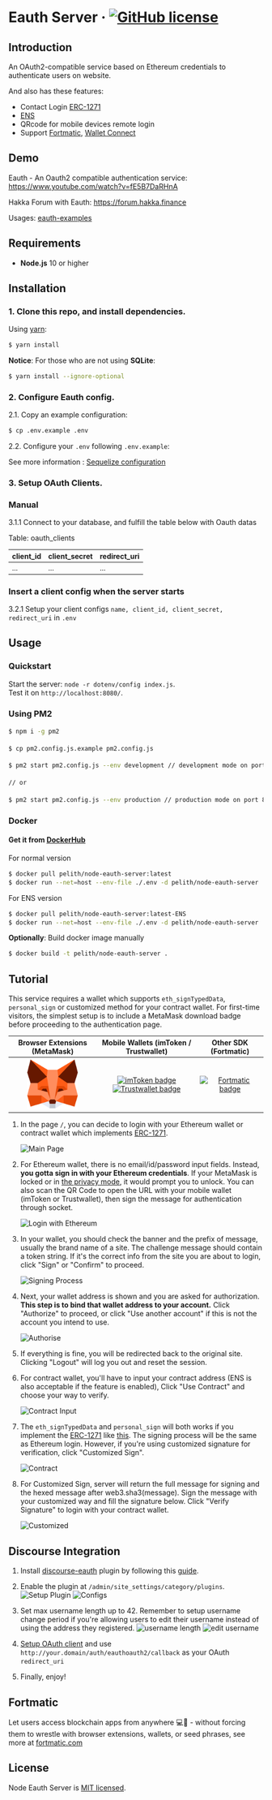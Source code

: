 # Eauth Server &middot;  [![GitHub license](https://img.shields.io/badge/license-MIT-blue.svg)](https://github.com/pelith/node-eauth-server/blob/master/LICENSE)

## Introduction
An OAuth2-compatible service based on Ethereum credentials to authenticate users on website.

And also has these features:
* Contact Login [ERC-1271](https://eips.ethereum.org/EIPS/eip-1271)
* [ENS](https://ens.domains/)
* QRcode for mobile devices remote login
* Support [Fortmatic](https://fortmatic.com/), [Wallet Connect](https://walletconnect.org/)

## Demo

Eauth - An Oauth2 compatible authentication service: https://www.youtube.com/watch?v=fE5B7DaRHnA

Hakka Forum with Eauth: https://forum.hakka.finance

Usages: [eauth-examples](https://github.com/pelith/eauth-examples)

## Requirements

* **Node.js** 10 or higher

## Installation

### 1. Clone this repo, and install dependencies.

   Using [yarn](https://yarnpkg.com/):
   ```bash
   $ yarn install
   ```
   
   **Notice**: For those who are not using **SQLite**:
   ```bash
   $ yarn install --ignore-optional
   ```

### 2. Configure Eauth config.

   2.1. Copy an example configuration:
   ```bash
   $ cp .env.example .env
   ```
   
   2.2. Configure your `.env` following `.env.example`:
   
   See more information : [Sequelize configuration](https://sequelize.org/master/manual/migrations.html#configuration)
   
### 3. Setup OAuth Clients.
  
  ### Manual
  
  3.1.1 Connect to your database, and fulfill the table below with Oauth datas 
  
  Table: oauth_clients

  | client_id | client_secret |  redirect_uri |
  |    ---    |      ---      |      ---      |
  |    ...    |      ...      |      ...      |

  ### Insert a client config when the server starts

  3.2.1 Setup your client configs `name, client_id, client_secret, redirect_uri` in `.env`

## Usage
### Quickstart

Start the server: `node -r dotenv/config index.js`. \
Test it on `http://localhost:8080/`.

### Using PM2

```bash
$ npm i -g pm2

$ cp pm2.config.js.example pm2.config.js

$ pm2 start pm2.config.js --env development // development mode on port 8080

// or

$ pm2 start pm2.config.js --env production // production mode on port 80
```

### Docker

#### Get it from [DockerHub](https://hub.docker.com/r/pelith/node-eauth-server)

For normal version

```bash
$ docker pull pelith/node-eauth-server:latest
$ docker run --net=host --env-file ./.env -d pelith/node-eauth-server
```

For ENS version

```bash
$ docker pull pelith/node-eauth-server:latest-ENS
$ docker run --net=host --env-file ./.env -d pelith/node-eauth-server
```

**Optionally**: Build docker image manually 

```bash
$ docker build -t pelith/node-eauth-server .
```

## Tutorial

This service requires a wallet which supports `eth_signTypedData`, `personal_sign` or customized method for your contract wallet. For first-time visitors, the simplest setup is to include a MetaMask download badge before proceeding to the authentication page.

Browser Extensions (MetaMask) | Mobile Wallets (imToken / Trustwallet) | Other SDK (Fortmatic)
:-------------------------:|:-------------------------:|:-------------------------:
[<img alt="MetaMask badge" src="https://raw.githubusercontent.com/MetaMask/metamask-extension/develop/app/images/icon-128.png" height="100">](https://metamask.io)  |  [<img alt="imToken badge" src="https://token.im/img/appLogo.svg" height="100">](https://token.im/download?locale=en-us) [<img alt="Trustwallet badge" src="https://avatars0.githubusercontent.com/u/32179889?s=100&v=4" height="100">](https://trustwallet.com/) | [<img alt="Fortmatic badge" src="https://avatars1.githubusercontent.com/u/38988377?s=90&v=4" height="100">](https://fortmatic.com/)

1. In the page `/`, you can decide to login with your Ethereum wallet or contract wallet which implements [ERC-1271](https://github.com/ethereum/EIPs/issues/1271).

   ![Main Page](https://user-images.githubusercontent.com/16600750/64110015-7dac8400-cd70-11e9-83ab-412ad8b17a59.png)

2. For Ethereum wallet, there is no email/id/password input fields. Instead, **you gotta sign in with your Ethereum credentials**. If your MetaMask is locked or in [the privacy mode](https://medium.com/metamask/introducing-privacy-mode-42549d4870fa), it would prompt you to unlock. You can also scan the QR Code to open the URL with your mobile wallet (imToken or Trustwallet), then sign the message for authentication through socket.

   ![Login with Ethereum](https://user-images.githubusercontent.com/16600750/64110510-e8aa8a80-cd71-11e9-9f5a-8bd3195b95e8.png)

3. In your wallet, you should check the banner and the prefix of message, usually the brand name of a site. The challenge message should contain a token string. If it's the correct info from the site you are about to login, click "Sign" or "Confirm" to proceed.

   ![Signing Process](https://user-images.githubusercontent.com/16600750/64104830-90b95700-cd64-11e9-8f0f-6d642692b72b.jpeg)

4. Next, your wallet address is shown and you are asked for authorization. **This step is to bind that wallet address to your account.** Click "Authorize" to proceed, or click "Use another account" if this is not the account you intend to use.

   ![Authorise](https://user-images.githubusercontent.com/16600750/64116418-d3d5f300-cd81-11e9-9de6-fb81bfb437df.png)

5. If everything is fine, you will be redirected back to the original site. Clicking "Logout" will log you out and reset the session.

6. For contract wallet, you'll have to input your contract address (ENS is also acceptable if the feature is enabled), Click "Use Contract" and choose your way to verify.

   ![Contract Input](https://user-images.githubusercontent.com/16600750/64110524-f19b5c00-cd71-11e9-9705-39fe7ee70084.png)

7. The `eth_signTypedData` and `personal_sign` will both works if you implement the [ERC-1271](https://github.com/ethereum/EIPs/issues/1271) like [this](https://github.com/artistic709/solidity_contracts/blob/master/personalwalletfactory.sol#L106). The signing process will be the same as Ethereum login. However, if you're using customized signature for verification, click "Customized Sign".

   ![Contract](https://user-images.githubusercontent.com/16600750/64110536-f7913d00-cd71-11e9-9107-5d5ce93ca57b.png)

8. For Customized Sign, server will return the full message for signing and the hexed message after web3.sha3(message). Sign the message with your customized way and fill the signature below. Click "Verify Signature" to login with your contract wallet.

   ![Customized](https://user-images.githubusercontent.com/16600750/64110579-17286580-cd72-11e9-89d4-42bf5cfd4123.png)

## Discourse Integration

1. Install [discourse-eauth](https://github.com/pelith/discourse-eauth) plugin by following this [guide](https://meta.discourse.org/t/install-plugins-in-discourse/19157).

2. Enable the plugin at `/admin/site_settings/category/plugins`.
![Setup Plugin](https://user-images.githubusercontent.com/16600750/64149783-63c57c80-ce16-11e9-92f1-693eb0a70680.png)
![Configs](https://user-images.githubusercontent.com/16600750/64155221-e7d13180-ce21-11e9-9ae8-0644a81d85a0.png)

3. Set max username length up to 42. Remember to setup username change period if you're allowing users to edit their username instead of using the address they registered.
![username length](https://user-images.githubusercontent.com/16600750/64155052-9a54c480-ce21-11e9-92a7-fbe6e08befff.png)
![edit username](https://user-images.githubusercontent.com/16600750/64159073-26b6b580-ce29-11e9-80a8-abc1235ae46a.png)

4. [Setup OAuth client](https://github.com/pelith/node-eauth-server/tree/componentize#setup-oauth-clients) and use `http://your.domain/auth/eauthoauth2/callback` as your OAuth `redirect_uri`

5. Finally, enjoy!


## Fortmatic

Let users access blockchain apps from anywhere 💻📱 - without forcing them to wrestle with browser extensions, wallets, or seed phrases, see more at [fortmatic.com](fortmatic.com)

## License

Node Eauth Server is [MIT licensed](./LICENSE).
